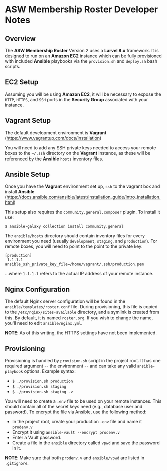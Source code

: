 # ASW Membership Roster Developer Notes

## Overview
The **ASW Membership Roster** Version 2 uses a **Larvel 8.x** framework. It is designed to run on an **Amazon EC2** instance which can be fully provisioned with included **Ansible** playbooks via the `provision.sh` and `deploy.sh` bash scripts. 

## EC2 Setup
Assuming you will be using **Amazon EC2**, it will be necessary to expose the `HTTP`, `HTTPS`, and `SSH` ports in the **Security Group** associated with your instance.
 
## Vagrant Setup
The default development environment is **Vagrant** (https://www.vagrantup.com/docs/installation)

You will need to add any SSH private keys needed to access your remote boxes to the `~/.ssh` directory on the **Vagrant** instance, as these will be referenced by the **Ansible** `hosts` inventory files.
## Ansible Setup
Once you have the **Vagrant** environment set up, `ssh` to the vagrant box and install **Ansible** (https://docs.ansible.com/ansible/latest/installation_guide/intro_installation.html)

This setup also requires the `community.general.composer` plugin. To install it use: 

`$ ansible-galaxy collection install community.general`

The `ansible/hosts` directory should contain inventory files for every environment you need (usually `development`, `staging`, and `production`). For remote boxes, you will need to point to the point to the private key:

```
[production]
 1.1.1.1 ansible_ssh_private_key_file=/home/vagrant/.ssh/production.pem
```
...where `1.1.1.1` refers to the actual IP address of your remote instance.

## Nginx Configuration
The default Nginx server configuration will be found in the `ansible/templates/roster.conf` file.  During provisioning, this file is copied to the `/etc/nginx/sites-available` directory, and a symlink is created from this.  By default, it is named `roster.org`. If you wish to change the name, you'll need to edit `ansible/nginx.yml`. 

**NOTE**: As of this writing, the HTTPS settings have not been implemented.

## Provisioning 
Provisioning is handled by `provision.sh` script in the project root.  It has one required argument -- the environment -- and can take any valid `ansible-playbook` options. Example syntax:

- `$ ./provision.sh production` 
- `$ ./provision.sh staging` 
- `$ ./provision.sh staging -v`

You will need to create a `.env` file to be used on your remote instances.  This should contain all of the secret keys need (e.g., database user and password).  To encrypt the file via Ansible, use the following method:

- In the project root, create your production `.env` file and name it `prodenv.v`
- Encrypt it using `ansible-vault --encrypt prodenv.v`
- Enter a Vault password.
- Create a file in the `ansible` directory called `vpwd` and save the password in it.

**NOTE**: Make sure that both `prodenv.v` and `ansible/vpwd` are listed in `.gitignore`. 

